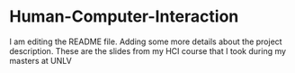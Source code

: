 # Human-Computer-Interaction
I am editing the README file. Adding some more details about the project description.
These are the slides from my HCI course that I took during my masters at UNLV

